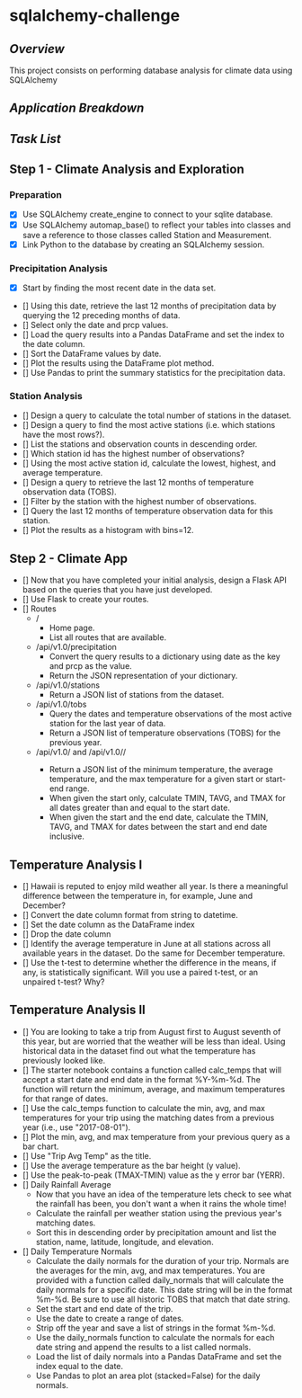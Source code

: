 # sqlalchemy-challenge

## *Overview*

This project consists on performing database analysis for climate data using SQLAlchemy

## *Application Breakdown*

## *Task List*
## Step 1 - Climate Analysis and Exploration
### Preparation
- [X] Use SQLAlchemy create_engine to connect to your sqlite database.
- [X] Use SQLAlchemy automap_base() to reflect your tables into classes and save a reference to those classes called Station and Measurement.
- [X] Link Python to the database by creating an SQLAlchemy session.

### Precipitation Analysis
- [X] Start by finding the most recent date in the data set.
- [] Using this date, retrieve the last 12 months of precipitation data by querying the 12 preceding months of data.
- [] Select only the date and prcp values.
- [] Load the query results into a Pandas DataFrame and set the index to the date column.
- [] Sort the DataFrame values by date.
- [] Plot the results using the DataFrame plot method.
- [] Use Pandas to print the summary statistics for the precipitation data.

### Station Analysis
- [] Design a query to calculate the total number of stations in the dataset.
- [] Design a query to find the most active stations (i.e. which stations have the most rows?).
- [] List the stations and observation counts in descending order.
- [] Which station id has the highest number of observations?
- [] Using the most active station id, calculate the lowest, highest, and average temperature.
- [] Design a query to retrieve the last 12 months of temperature observation data (TOBS).
- [] Filter by the station with the highest number of observations.
- [] Query the last 12 months of temperature observation data for this station.
- [] Plot the results as a histogram with bins=12.

## Step 2 - Climate App
- [] Now that you have completed your initial analysis, design a Flask API based on the queries that you have just developed.
- [] Use Flask to create your routes.
- [] Routes
    - /
        - Home page.
        - List all routes that are available.
    - /api/v1.0/precipitation
        - Convert the query results to a dictionary using date as the key and prcp as the value.
        - Return the JSON representation of your dictionary.
    - /api/v1.0/stations
        - Return a JSON list of stations from the dataset.
    - /api/v1.0/tobs
        - Query the dates and temperature observations of the most active station for the last year of data.
        - Return a JSON list of temperature observations (TOBS) for the previous year.
    - /api/v1.0/<start> and /api/v1.0/<start>/<end>
        - Return a JSON list of the minimum temperature, the average temperature, and the max temperature for a given start or start-end range.
        - When given the start only, calculate TMIN, TAVG, and TMAX for all dates greater than and equal to the start date.
        - When given the start and the end date, calculate the TMIN, TAVG, and TMAX for dates between the start and end date inclusive.

## Temperature Analysis I
- [] Hawaii is reputed to enjoy mild weather all year. Is there a meaningful difference between the temperature in, for example, June and December?
- [] Convert the date column format from string to datetime.
- [] Set the date column as the DataFrame index
- [] Drop the date column
- [] Identify the average temperature in June at all stations across all available years in the dataset. Do the same for December temperature.
- [] Use the t-test to determine whether the difference in the means, if any, is statistically significant. Will you use a paired t-test, or an unpaired t-test? Why?

## Temperature Analysis II
- [] You are looking to take a trip from August first to August seventh of this year, but are worried that the weather will be less than ideal. Using historical data in the dataset find out what the temperature has previously looked like.
- [] The starter notebook contains a function called calc_temps that will accept a start date and end date in the format %Y-%m-%d. The function will return the minimum, average, and maximum temperatures for that range of dates.
- [] Use the calc_temps function to calculate the min, avg, and max temperatures for your trip using the matching dates from a previous year (i.e., use "2017-08-01").
- [] Plot the min, avg, and max temperature from your previous query as a bar chart.
- [] Use "Trip Avg Temp" as the title.
- [] Use the average temperature as the bar height (y value).
- [] Use the peak-to-peak (TMAX-TMIN) value as the y error bar (YERR).
- [] Daily Rainfall Average
    - Now that you have an idea of the temperature lets check to see what the rainfall has been, you don't want a when it rains the whole time!
    - Calculate the rainfall per weather station using the previous year's matching dates.
    - Sort this in descending order by precipitation amount and list the station, name, latitude, longitude, and elevation.
- [] Daily Temperature Normals
    - Calculate the daily normals for the duration of your trip. Normals are the averages for the min, avg, and max temperatures. You are provided with a function called daily_normals that will calculate the daily normals for a specific date. This date string will be in the format %m-%d. Be sure to use all historic TOBS that match that date string.
    - Set the start and end date of the trip.
    - Use the date to create a range of dates.
    - Strip off the year and save a list of strings in the format %m-%d.
    - Use the daily_normals function to calculate the normals for each date string and append the results to a list called normals.
    - Load the list of daily normals into a Pandas DataFrame and set the index equal to the date.
    - Use Pandas to plot an area plot (stacked=False) for the daily normals.

